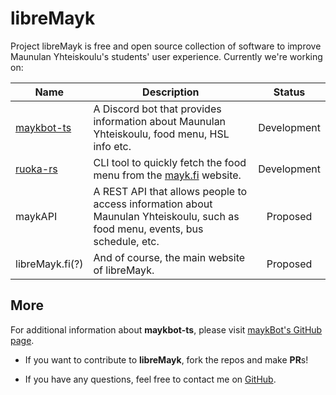 # libreMayk

Project libreMayk is free and open source collection of software to improve Maunulan Yhteiskoulu's students' user experience.
Currently we're working on:

| Name                                                  | Description                                                                                                                   |   Status    |
| ----------------------------------------------------- | ----------------------------------------------------------------------------------------------------------------------------- | :---------: |
| [maykbot-ts](https://github.com/libreMayk/maykbot-ts) | A Discord bot that provides information about Maunulan Yhteiskoulu, food menu, HSL info etc.                                  | Development |
| [ruoka-rs](https://github.com/libreMayk/ruoka-rs)     | CLI tool to quickly fetch the food menu from the [mayk.fi](https://www.mayk.fi/tietoa-meista/ruokailu) website.               | Development |
| maykAPI                                               | A REST API that allows people to access information about Maunulan Yhteiskoulu, such as food menu, events, bus schedule, etc. |  Proposed   |
| libreMayk.fi(?)                                          | And of course, the main website of libreMayk.                                                                                 |  Proposed   |

## More

For additional information about **maykbot-ts**, please visit [maykBot's GitHub page](https://github.com/libreMayk/maykbot-ts).

- If you want to contribute to **libreMayk**, fork the repos and make **PR**s!

- If you have any questions, feel free to contact me on [GitHub](https://github.com/zeriaxdev).
